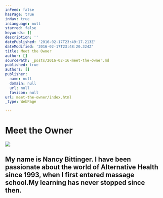 ```yaml
---
inFeed: false
hasPage: true
inNav: true
inLanguage: null
starred: false
keywords: []
description: ''
datePublished: '2016-02-17T23:49:17.213Z'
dateModified: '2016-02-17T23:48:20.324Z'
title: Meet the Owner
author: []
sourcePath: _posts/2016-02-16-meet-the-owner.md
published: true
authors: []
publisher:
  name: null
  domain: null
  url: null
  favicon: null
url: meet-the-owner/index.html
_type: WebPage

---
```

# Meet the Owner
![](https://the-grid-user-content.s3-us-west-2.amazonaws.com/6ca2a4c5-4857-499d-b093-e77424c64bad.jpg)

## My name is Nancy Bittinger. I have been passionate about the world of Alternative Health since 1993, when I first entered massage school.My learning has never stopped since then.